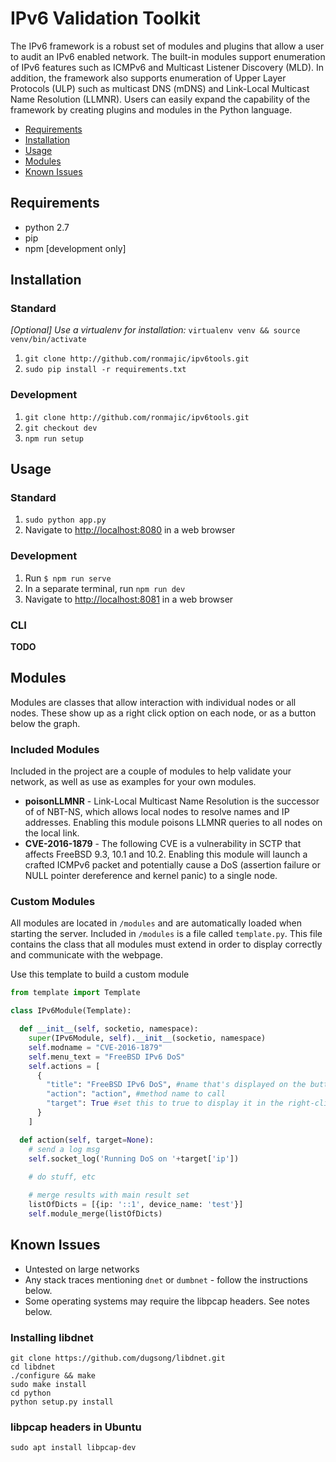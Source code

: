 # IPv6 Validation Toolkit

The IPv6 framework is a robust set of modules and plugins that allow a user to audit an IPv6 enabled network.  The built-in modules support enumeration of IPv6 features such as ICMPv6 and Multicast Listener Discovery (MLD).  In addition, the framework also supports enumeration of Upper Layer Protocols (ULP) such as multicast DNS (mDNS) and Link-Local Multicast Name Resolution (LLMNR).  Users can easily expand the capability of the framework by creating plugins and modules in the Python language.

* [Requirements](#requirements)
* [Installation](#installation)
* [Usage](#usage)
* [Modules](#modules)
* [Known Issues](#known-issues)

## Requirements

* python 2.7
* pip
* npm [development only]

## Installation

### Standard

*[Optional] Use a virtualenv for installation:* `virtualenv venv && source venv/bin/activate`

1. `git clone http://github.com/ronmajic/ipv6tools.git`
2. `sudo pip install -r requirements.txt`


### Development
1. `git clone http://github.com/ronmajic/ipv6tools.git`
2. `git checkout dev`
3. `npm run setup`

## Usage

### Standard
1. `sudo python app.py`
2. Navigate to [http://localhost:8080](http://localhost:8080) in a web browser

### Development
1. Run `$ npm run serve`
2. In a separate terminal, run `npm run dev`
3. Navigate to [http://localhost:8081](http://localhost:8081) in a web browser

### CLI
**TODO**

## Modules

Modules are classes that allow interaction with individual nodes or all nodes. These show up as a right click option on each node, or as a button below the graph.

### Included Modules

Included in the project are a couple of modules to help validate your network, as well as use as examples for your own modules.

* **poisonLLMNR** - Link-Local Multicast Name Resolution is the successor of of NBT-NS, which allows local nodes to resolve names and IP addresses.  Enabling this module poisons LLMNR queries to all nodes on the local link.
* **CVE-2016-1879** - The following CVE is a vulnerability in SCTP that affects FreeBSD 9.3, 10.1 and 10.2.  Enabling this module will launch a crafted ICMPv6 packet and potentially cause a DoS (assertion failure or NULL pointer dereference and kernel panic) to a single node.

### Custom Modules

All modules are located in `/modules` and are automatically loaded when starting the server. Included in `/modules` is a file called `template.py`. This file contains the class that all modules must extend in order to display correctly and communicate with the webpage.

Use this template to build a custom module

```python
from template import Template

class IPv6Module(Template):

  def __init__(self, socketio, namespace):
    super(IPv6Module, self).__init__(socketio, namespace)
    self.modname = "CVE-2016-1879"
    self.menu_text = "FreeBSD IPv6 DoS"
    self.actions = [
      {
        "title": "FreeBSD IPv6 DoS", #name that's displayed on the buttons/menu
        "action": "action", #method name to call
        "target": True #set this to true to display it in the right-click menu
      }
    ]

  def action(self, target=None):
    # send a log msg
    self.socket_log('Running DoS on '+target['ip'])
    
    # do stuff, etc

    # merge results with main result set
    listOfDicts = [{ip: '::1', device_name: 'test'}]
    self.module_merge(listOfDicts)

```

## Known Issues

* Untested on large networks
* Any stack traces mentioning `dnet` or `dumbnet` - follow the instructions below.
* Some operating systems may require the libpcap headers. See notes below.

### Installing libdnet
```
git clone https://github.com/dugsong/libdnet.git
cd libdnet
./configure && make
sudo make install
cd python
python setup.py install
```

### libpcap headers in Ubuntu
`sudo apt install libpcap-dev`

